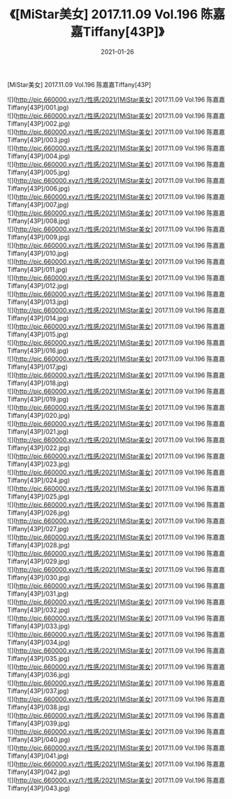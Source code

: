 ﻿---
layout: post
title:  《[MiStar美女] 2017.11.09 Vol.196 陈嘉嘉Tiffany[43P]》
date:   2021-01-26
img: http://pic.660000.xyz/1:/性感/2021/[MiStar美女] 2017.11.09 Vol.196 陈嘉嘉Tiffany[43P]/000.jpg
categories: [美女, 清纯, 唯美]
---

[MiStar美女] 2017.11.09 Vol.196 陈嘉嘉Tiffany[43P]

  ![](http://pic.660000.xyz/1:/性感/2021/[MiStar美女] 2017.11.09 Vol.196 陈嘉嘉Tiffany[43P]/001.jpg) <br> ![](http://pic.660000.xyz/1:/性感/2021/[MiStar美女] 2017.11.09 Vol.196 陈嘉嘉Tiffany[43P]/002.jpg) <br> ![](http://pic.660000.xyz/1:/性感/2021/[MiStar美女] 2017.11.09 Vol.196 陈嘉嘉Tiffany[43P]/003.jpg) <br> ![](http://pic.660000.xyz/1:/性感/2021/[MiStar美女] 2017.11.09 Vol.196 陈嘉嘉Tiffany[43P]/004.jpg) <br> ![](http://pic.660000.xyz/1:/性感/2021/[MiStar美女] 2017.11.09 Vol.196 陈嘉嘉Tiffany[43P]/005.jpg) <br> ![](http://pic.660000.xyz/1:/性感/2021/[MiStar美女] 2017.11.09 Vol.196 陈嘉嘉Tiffany[43P]/006.jpg) <br> ![](http://pic.660000.xyz/1:/性感/2021/[MiStar美女] 2017.11.09 Vol.196 陈嘉嘉Tiffany[43P]/007.jpg) <br> ![](http://pic.660000.xyz/1:/性感/2021/[MiStar美女] 2017.11.09 Vol.196 陈嘉嘉Tiffany[43P]/008.jpg) <br> ![](http://pic.660000.xyz/1:/性感/2021/[MiStar美女] 2017.11.09 Vol.196 陈嘉嘉Tiffany[43P]/009.jpg) <br> ![](http://pic.660000.xyz/1:/性感/2021/[MiStar美女] 2017.11.09 Vol.196 陈嘉嘉Tiffany[43P]/010.jpg) <br> ![](http://pic.660000.xyz/1:/性感/2021/[MiStar美女] 2017.11.09 Vol.196 陈嘉嘉Tiffany[43P]/011.jpg) <br> ![](http://pic.660000.xyz/1:/性感/2021/[MiStar美女] 2017.11.09 Vol.196 陈嘉嘉Tiffany[43P]/012.jpg) <br> ![](http://pic.660000.xyz/1:/性感/2021/[MiStar美女] 2017.11.09 Vol.196 陈嘉嘉Tiffany[43P]/013.jpg) <br> ![](http://pic.660000.xyz/1:/性感/2021/[MiStar美女] 2017.11.09 Vol.196 陈嘉嘉Tiffany[43P]/014.jpg) <br> ![](http://pic.660000.xyz/1:/性感/2021/[MiStar美女] 2017.11.09 Vol.196 陈嘉嘉Tiffany[43P]/015.jpg) <br> ![](http://pic.660000.xyz/1:/性感/2021/[MiStar美女] 2017.11.09 Vol.196 陈嘉嘉Tiffany[43P]/016.jpg) <br> ![](http://pic.660000.xyz/1:/性感/2021/[MiStar美女] 2017.11.09 Vol.196 陈嘉嘉Tiffany[43P]/017.jpg) <br> ![](http://pic.660000.xyz/1:/性感/2021/[MiStar美女] 2017.11.09 Vol.196 陈嘉嘉Tiffany[43P]/018.jpg) <br> ![](http://pic.660000.xyz/1:/性感/2021/[MiStar美女] 2017.11.09 Vol.196 陈嘉嘉Tiffany[43P]/019.jpg) <br> ![](http://pic.660000.xyz/1:/性感/2021/[MiStar美女] 2017.11.09 Vol.196 陈嘉嘉Tiffany[43P]/020.jpg) <br> ![](http://pic.660000.xyz/1:/性感/2021/[MiStar美女] 2017.11.09 Vol.196 陈嘉嘉Tiffany[43P]/021.jpg) <br> ![](http://pic.660000.xyz/1:/性感/2021/[MiStar美女] 2017.11.09 Vol.196 陈嘉嘉Tiffany[43P]/022.jpg) <br> ![](http://pic.660000.xyz/1:/性感/2021/[MiStar美女] 2017.11.09 Vol.196 陈嘉嘉Tiffany[43P]/023.jpg) <br> ![](http://pic.660000.xyz/1:/性感/2021/[MiStar美女] 2017.11.09 Vol.196 陈嘉嘉Tiffany[43P]/024.jpg) <br> ![](http://pic.660000.xyz/1:/性感/2021/[MiStar美女] 2017.11.09 Vol.196 陈嘉嘉Tiffany[43P]/025.jpg) <br> ![](http://pic.660000.xyz/1:/性感/2021/[MiStar美女] 2017.11.09 Vol.196 陈嘉嘉Tiffany[43P]/026.jpg) <br> ![](http://pic.660000.xyz/1:/性感/2021/[MiStar美女] 2017.11.09 Vol.196 陈嘉嘉Tiffany[43P]/027.jpg) <br> ![](http://pic.660000.xyz/1:/性感/2021/[MiStar美女] 2017.11.09 Vol.196 陈嘉嘉Tiffany[43P]/028.jpg) <br> ![](http://pic.660000.xyz/1:/性感/2021/[MiStar美女] 2017.11.09 Vol.196 陈嘉嘉Tiffany[43P]/029.jpg) <br> ![](http://pic.660000.xyz/1:/性感/2021/[MiStar美女] 2017.11.09 Vol.196 陈嘉嘉Tiffany[43P]/030.jpg) <br> ![](http://pic.660000.xyz/1:/性感/2021/[MiStar美女] 2017.11.09 Vol.196 陈嘉嘉Tiffany[43P]/031.jpg) <br> ![](http://pic.660000.xyz/1:/性感/2021/[MiStar美女] 2017.11.09 Vol.196 陈嘉嘉Tiffany[43P]/032.jpg) <br> ![](http://pic.660000.xyz/1:/性感/2021/[MiStar美女] 2017.11.09 Vol.196 陈嘉嘉Tiffany[43P]/033.jpg) <br> ![](http://pic.660000.xyz/1:/性感/2021/[MiStar美女] 2017.11.09 Vol.196 陈嘉嘉Tiffany[43P]/034.jpg) <br> ![](http://pic.660000.xyz/1:/性感/2021/[MiStar美女] 2017.11.09 Vol.196 陈嘉嘉Tiffany[43P]/035.jpg) <br> ![](http://pic.660000.xyz/1:/性感/2021/[MiStar美女] 2017.11.09 Vol.196 陈嘉嘉Tiffany[43P]/036.jpg) <br> ![](http://pic.660000.xyz/1:/性感/2021/[MiStar美女] 2017.11.09 Vol.196 陈嘉嘉Tiffany[43P]/037.jpg) <br> ![](http://pic.660000.xyz/1:/性感/2021/[MiStar美女] 2017.11.09 Vol.196 陈嘉嘉Tiffany[43P]/038.jpg) <br> ![](http://pic.660000.xyz/1:/性感/2021/[MiStar美女] 2017.11.09 Vol.196 陈嘉嘉Tiffany[43P]/039.jpg) <br> ![](http://pic.660000.xyz/1:/性感/2021/[MiStar美女] 2017.11.09 Vol.196 陈嘉嘉Tiffany[43P]/040.jpg) <br> ![](http://pic.660000.xyz/1:/性感/2021/[MiStar美女] 2017.11.09 Vol.196 陈嘉嘉Tiffany[43P]/041.jpg) <br> ![](http://pic.660000.xyz/1:/性感/2021/[MiStar美女] 2017.11.09 Vol.196 陈嘉嘉Tiffany[43P]/042.jpg) <br> ![](http://pic.660000.xyz/1:/性感/2021/[MiStar美女] 2017.11.09 Vol.196 陈嘉嘉Tiffany[43P]/043.jpg) <br>